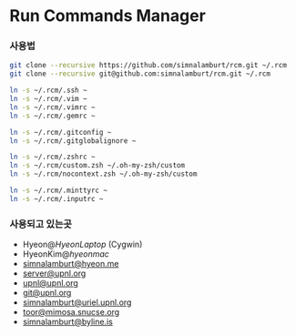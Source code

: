 Run Commands Manager
=====

### 사용법
```bash
git clone --recursive https://github.com/simnalamburt/rcm.git ~/.rcm
git clone --recursive git@github.com:simnalamburt/rcm.git ~/.rcm

ln -s ~/.rcm/.ssh ~
ln -s ~/.rcm/.vim ~
ln -s ~/.rcm/.vimrc ~
ln -s ~/.rcm/.gemrc ~

ln -s ~/.rcm/.gitconfig ~
ln -s ~/.rcm/.gitglobalignore ~

ln -s ~/.rcm/.zshrc ~
ln -s ~/.rcm/custom.zsh ~/.oh-my-zsh/custom
ln -s ~/.rcm/nocontext.zsh ~/.oh-my-zsh/custom

ln -s ~/.rcm/.minttyrc ~
ln -s ~/.rcm/.inputrc ~
```

### 사용되고 있는곳

* Hyeon@*HyeonLaptop* (Cygwin)
* HyeonKim@*hyeonmac*
* simnalamburt@hyeon.me
* server@upnl.org
* upnl@upnl.org
* git@upnl.org
* simnalamburt@uriel.upnl.org
* toor@mimosa.snucse.org
* simnalamburt@byline.is
